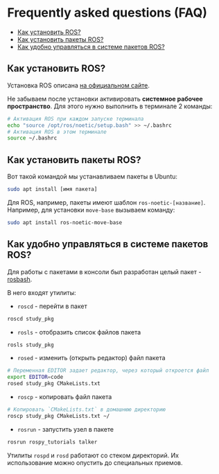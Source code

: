 # Frequently asked questions (FAQ)

- [Как установить ROS?](#как-установить-ros)
- [Как установить пакеты ROS?](#как-установить-пакеты-ros)
- [Как удобно управляться в системе пакетов ROS?](#как-удобно-управляться-в-системе-пакетов-ros)

## Как установить ROS?

Установка ROS описана [на официальном сайте](http://wiki.ros.org/noetic/Installation/Ubuntu).

Не забываем после установки активировать **системное рабочее пространство**. Для этого нужно выполнить в терминале 2 команды:

```bash
# Активация ROS при каждом запуске терминала
echo "source /opt/ros/noetic/setup.bash" >> ~/.bashrc
# Активация ROS в этом терминале
source ~/.bashrc
```

## Как установить пакеты ROS?

Вот такой командой мы устанавливаем пакеты в Ubuntu:

```bash
sudo apt install [имя пакета]
```

Для ROS, например, пакеты имеют шаблон `ros-noetic-[название]`. Например, для установки `move-base` вызываем команду: 

```bash
sudo apt install ros-noetic-move-base
```

## Как удобно управляться в системе пакетов ROS?

Для работы с пакетами в консоли был разработан целый пакет - [rosbash](http://wiki.ros.org/rosbash). 

В него входят утилиты:

- `roscd` - перейти в пакет

```bash
roscd study_pkg
```

- `rosls` - отобразить список файлов пакета

```bash
rosls study_pkg
```

- `rosed` - изменить (открыть редактор) файл пакета

```bash
# Переменная EDITOR задает редактор, через который откроется файл
export EDITOR=code
rosed study_pkg CMakeLists.txt
```

- `roscp` - копировать файл пакета

```bash
# Копировать `CMakeLists.txt` в домашнюю директорию
roscp study_pkg CMakeLists.txt ~/
```

- `rosrun` - запустить узел в пакете

```bash
rosrun rospy_tutorials talker
```

Утилиты `rospd` и `rosd` работают со стеком директорий. Их использование можно опустить до специальных приемов.

<!-- 
## Устанавливаем пакет для "Hello ROS"

Следующим шагом скачаем и установим все нужные нам для работы пакеты ROS. Для установки чего-то на Ubuntu используется команда:
```bash
sudo apt-get install [имя пакета]
```
- Пакет для работы с TurtleBot3
    ```bash
    sudo apt-get install ros-noetic-turtlebot3-msgs ros-noetic-turtlebot3-gazebo
    ```
- Пакет стека навигации
    ```bash
    sudo apt-get install ros-noetic-navigation
    ```
- Пакет move_base
    ```bash
    sudo apt-get install ros-noetic-move-base
    ```
- Прочие пакеты для навигации и планирования
    ```bash
    sudo apt-get install ros-noetic-teb-local-planner ros-noetic-gmapping ros-noetic-hector-mapping
    ```
- Пакет turtlesim (это будет наш hello world) 
    ```bash
    sudo apt-get install ros-noetic-turtlesim
    ``` -->

